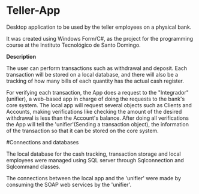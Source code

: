# Teller-App
Desktop application to be used by the teller employees on a physical bank.

It was created using Windows Form/C#, as the project for the programming course at the Instituto Tecnológico de Santo Domingo.

<b>Description</b>

The user can perform transactions such as withdrawal and deposit. Each transaction will be stored on a local database, and there will also 
be a tracking of how many bills of each quantity has the actual cash register.

For verifying each transaction, the App does a request to the "Integrador"(unifier), a web-based app in charge of doing the requests to the
bank's core system. The local app will request several objects such as Clients and Accounts, making verifications like checking the 
amount of the desired withdrawal is less than the Account's balance. After doing all verifications the App will tell the 'unifier'(Sending a
transaction object), the information of the transaction so that it can be stored on the core system.

#Connections and databases

The local database for the cash tracking, transaction storage and local employees were managed using SQL server through Sqlconnection and 
Sqlcommand classes.

The connections between the local app and the 'unifier' were made by consuming the SOAP web services by the 'unifier'.


